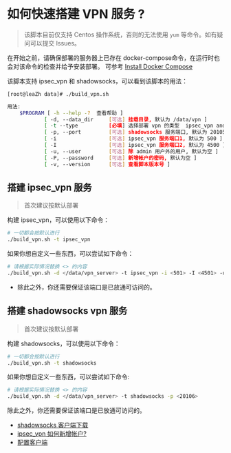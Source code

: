 # 如何快速搭建 VPN 服务 ?

> 该脚本目前仅支持 Centos 操作系统，否则的无法使用 `yum` 等命令。如有疑问可以提交 Issues。

在开始之前，请确保部署的服务器上已存在 docker-compose命令，在运行时也会对该命令的检查并给予安装部署。
可参考 [Install Docker Compose](https://docs.docker.com/compose/install/)

该脚本支持 ipsec_vpn 和 shadowsocks，可以看到该脚本的用法：

```bash
[root@leaZh data]# ./build_vpn.sh 

用法: 
    $PROGRAM [ -h --help -?  查看帮助 ]
            [ -d, --data_dir     [可选] 挂载目录, 默认为 /data/vpn ]
            [ -t --type          [必填] 选择部署 vpn 的类型  ipsec_vpn and shadowsocks ]
            [ -p, --port         [可选] shadowsocks 服务端口, 默认为 20105 ]
            [ -i                 [可选] ipsec_vpn 服务端口1, 默认为 500 ]
            [ -I                 [可选] ipsec_vpn 服务端口2, 默认为 4500 ]
            [ -u, --user         [可选] 除 admin 用户外的用户, 默认为空 ]
            [ -P, --password     [可选] 新增帐户的密码, 默认为空 ]
            [ -v, --version      [可选] 查看脚本版本号 ]
```

## 搭建 ipsec_vpn 服务

> 首次建议按默认部署

构建 ipsec_vpn，可以使用以下命令：

```bash
# 一切都会按默认进行  
./build_vpn.sh -t ipsec_vpn
```

如果你想自定义一些东西，可以尝试如下命令：

```bash
# 请根据实际情况替换 <> 的内容
./build_vpn.sh -d </data/vpn_server> -t ipsec_vpn -i <501> -I <4501> -u <nonemayzh> -P <123456>
```

- 除此之外，你还需要保证该端口是已放通可访问的。

## 搭建 shadowsocks vpn 服务

> 首次建议按默认部署

构建 shadowsocks，可以使用以下命令：

```bash
# 一切都会按默认进行  
./build_vpn.sh -t shadowsocks
```

如果你想自定义一些东西，可以尝试如下命令:

```bash
# 请根据实际情况替换 <> 的内容
./build_vpn.sh -d </data/vpn_server> -t shadowsocks -p <20106>
```

除此之外，你还需要保证该端口是已放通可访问的。

- [shadowsocks 客户端下载 ](https://github.com/shadowsocks)
- [ipsec_vpn 如何新增帐户?](./add_user.md)
- [配置客户端](./setting_client.md)
